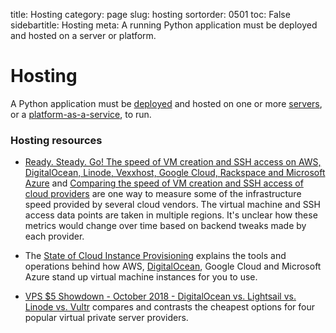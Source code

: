 title: Hosting
category: page
slug: hosting
sortorder: 0501
toc: False
sidebartitle: Hosting
meta: A running Python application must be deployed and hosted on a server or platform. 


# Hosting
A Python application must be [deployed](/deployment.html) and hosted on 
one or more [servers](/servers.html), or a 
[platform-as-a-service](/platform-as-a-service.html), to run.


### Hosting resources
* [Ready. Steady. Go! The speed of VM creation and SSH access on AWS, DigitalOcean, Linode, Vexxhost, Google Cloud, Rackspace and Microsoft Azure](https://blog.cloud66.com/ready-steady-go-the-speed-of-vm-creation-and-ssh-key-access-on-aws-digitalocean-linode-vexxhost-google-cloud-rackspace-and-microsoft-azure/)
  and
  [Comparing the speed of VM creation and SSH access of cloud providers](https://blog.cloud66.com/part-2-comparing-the-speed-of-vm-creation-and-ssh-access-on-aws-digitalocean-linode-vexxhost-google-cloud-rackspace-packet-cloud-a-and-microsoft-azure/)
  are one way to measure some of the infrastructure speed provided by several
  cloud vendors. The virtual machine and SSH access data points are taken in 
  multiple regions. It's unclear how these metrics would change over time based
  on backend tweaks made by each provider.

* The [State of Cloud Instance Provisioning](https://ahmet.im/blog/cloud-instance-provisioning/)
  explains the tools and operations behind how AWS, 
  [DigitalOcean](/digitalocean.html), Google Cloud and Microsoft Azure stand up
  virtual machine instances for you to use.

* [VPS $5 Showdown - October 2018 - DigitalOcean vs. Lightsail vs. Linode vs. Vultr](https://joshtronic.com/2018/10/15/vps-showdown-october-2018/)
  compares and contrasts the cheapest options for four popular virtual 
  private server providers.
